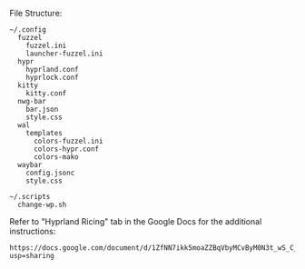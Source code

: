 File Structure:
```
~/.config
  fuzzel
    fuzzel.ini
    launcher-fuzzel.ini
  hypr
    hyprland.conf
    hyprlock.conf
  kitty
    kitty.conf
  nwg-bar
    bar.json
    style.css
  wal
    templates
      colors-fuzzel.ini
      colors-hypr.conf
      colors-mako
  waybar
    config.jsonc
    style.css

~/.scripts
  change-wp.sh
```

Refer to "Hyprland Ricing" tab in the Google Docs for the additional instructions: 
```
https://docs.google.com/document/d/1ZfNN7ikk5moaZZBqVbyMCvByM0N3t_wS_C_6U_Sgb1Q/edit?usp=sharing
```
